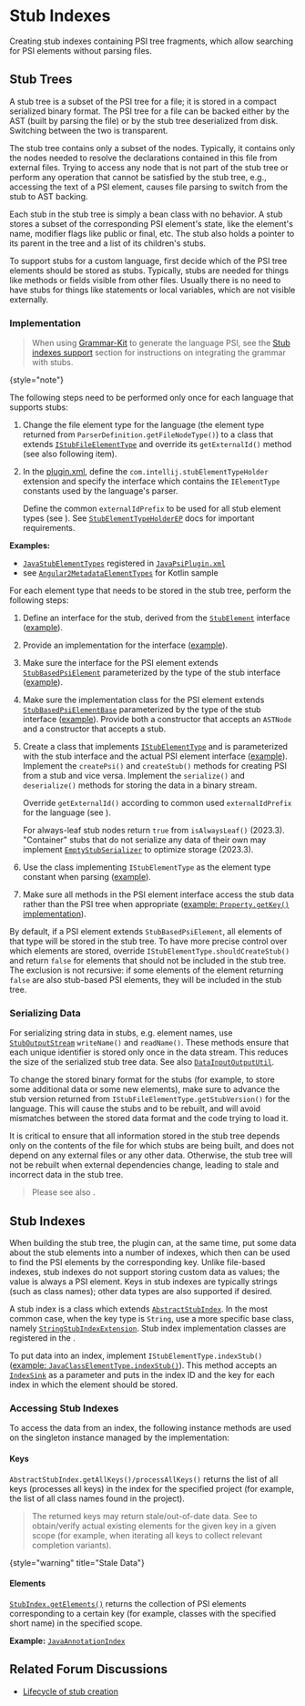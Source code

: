 <!-- Copyright 2000-2025 JetBrains s.r.o. and contributors. Use of this source code is governed by the Apache 2.0 license. -->

# Stub Indexes

<link-summary>Creating stub indexes containing PSI tree fragments, which allow searching for PSI elements without parsing files.</link-summary>

## Stub Trees

A stub tree is a subset of the PSI tree for a file; it is stored in a compact serialized binary format.
The PSI tree for a file can be backed either by the AST (built by parsing the file) or by the stub tree deserialized from disk.
Switching between the two is transparent.

The stub tree contains only a subset of the nodes.
Typically, it contains only the nodes needed to resolve the declarations contained in this file from external files.
Trying to access any node that is not part of the stub tree or perform any operation that cannot be satisfied by the stub tree, e.g., accessing the text of a PSI element, causes file parsing to switch from the stub to AST backing.

Each stub in the stub tree is simply a bean class with no behavior.
A stub stores a subset of the corresponding PSI element's state, like the element's name, modifier flags like public or final, etc.
The stub also holds a pointer to its parent in the tree and a list of its children's stubs.

To support stubs for a custom language, first decide which of the PSI tree elements should be stored as stubs.
Typically, stubs are needed for things like methods or fields visible from other files.
Usually there is no need to have stubs for things like statements or local variables, which are not visible externally.

### Implementation

> When using [Grammar-Kit](https://github.com/JetBrains/Grammar-Kit) to generate the language PSI, see the [Stub indexes support](https://github.com/JetBrains/Grammar-Kit/blob/master/HOWTO.md#35-stub-indices-support) section for instructions on integrating the grammar with stubs.
>
{style="note"}

<procedure id="stubs-setup" title="Stubs Setup">

The following steps need to be performed only once for each language that supports stubs:

1. Change the file element type for the language (the element type returned from `ParserDefinition.getFileNodeType()`) to a class that extends [`IStubFileElementType`](%gh-ic%/platform/core-impl/src/com/intellij/psi/tree/IStubFileElementType.java) and override its `getExternalId()` method (see also following item).
2. In the <path>[plugin.xml](plugin_configuration_file.md)</path>, define the `com.intellij.stubElementTypeHolder` extension and specify the interface which contains the `IElementType` constants used by the language's parser.

   Define the common `externalIdPrefix` to be used for all stub element types (see [](#adding-stub-elements)).
   See [`StubElementTypeHolderEP`](%gh-ic%/platform/core-api/src/com/intellij/psi/stubs/StubElementTypeHolderEP.java) docs for important requirements.

**Examples:**
- [`JavaStubElementTypes`](%gh-ic%/java/java-psi-impl/src/com/intellij/psi/impl/java/stubs/JavaStubElementTypes.java) registered in [`JavaPsiPlugin.xml`](%gh-ic%/java/java-psi-impl/src/META-INF/JavaPsiPlugin.xml)
- see [`Angular2MetadataElementTypes`](%gh-ij-plugins%/Angular/src/org/angular2/entities/metadata/Angular2MetadataElementTypes.kt) for Kotlin sample

</procedure>

<procedure id="adding-stub-elements" title="Adding Stub Elements">

For each element type that needs to be stored in the stub tree, perform the following steps:

1. Define an interface for the stub, derived from the [`StubElement`](%gh-ic%/platform/core-api/src/com/intellij/psi/stubs/StubElement.java) interface ([example](%gh-ic%/plugins/properties/properties-psi-api/src/com/intellij/lang/properties/psi/PropertyStub.java)).
2. Provide an implementation for the interface ([example](%gh-ic%/plugins/properties/properties-psi-impl/src/com/intellij/lang/properties/psi/impl/PropertyStubImpl.java)).
3. Make sure the interface for the PSI element extends [`StubBasedPsiElement`](%gh-ic%/platform/core-api/src/com/intellij/psi/StubBasedPsiElement.java) parameterized by the type of the stub interface ([example](%gh-ic%/plugins/properties/properties-psi-api/src/com/intellij/lang/properties/psi/Property.java)).
4. Make sure the implementation class for the PSI element extends [`StubBasedPsiElementBase`](%gh-ic%/platform/core-impl/src/com/intellij/extapi/psi/StubBasedPsiElementBase.java) parameterized by the type of the stub interface ([example](%gh-ic%/plugins/properties/properties-psi-impl/src/com/intellij/lang/properties/psi/impl/PropertyImpl.java)).
   Provide both a constructor that accepts an `ASTNode` and a constructor that accepts a stub.
5. Create a class that implements [`IStubElementType`](%gh-ic%/platform/core-api/src/com/intellij/psi/stubs/IStubElementType.java) and is parameterized with the stub interface and the actual PSI element interface ([example](%gh-ic%/plugins/properties/properties-psi-impl/src/com/intellij/lang/properties/parsing/PropertyStubElementType.java)).
   Implement the `createPsi()` and `createStub()` methods for creating PSI from a stub and vice versa.
   Implement the `serialize()` and `deserialize()` methods for storing the data in a binary stream.

   Override `getExternalId()` according to common used `externalIdPrefix` for the language (see [](#stubs-setup)).

   For always-leaf stub nodes return `true` from `isAlwaysLeaf()` (2023.3).
   "Container" stubs that do not serialize any data of their own may implement [`EmptyStubSerializer`](%gh-ic%/platform/core-api/src/com/intellij/psi/stubs/EmptyStubSerializer.java) to optimize storage (2023.3).
6. Use the class implementing `IStubElementType` as the element type constant when parsing ([example](%gh-ic%/plugins/properties/properties-psi-impl/src/com/intellij/lang/properties/parsing/PropertiesElementTypes.java)).
7. Make sure all methods in the PSI element interface access the stub data rather than the PSI tree when appropriate ([example: `Property.getKey()` implementation](%gh-ic%/plugins/properties/properties-psi-impl/src/com/intellij/lang/properties/psi/impl/PropertyImpl.java)).

</procedure>

By default, if a PSI element extends `StubBasedPsiElement`, all elements of that type will be stored in the stub tree.
To have more precise control over which elements are stored, override `IStubElementType.shouldCreateStub()` and return `false` for elements that should not be included in the stub tree.
The exclusion is not recursive: if some elements of the element returning `false` are also stub-based PSI elements, they will be included in the stub tree.


### Serializing Data

For serializing string data in stubs, e.g. element names, use [`StubOutputStream`](%gh-ic%/platform/core-api/src/com/intellij/psi/stubs/StubOutputStream.java) `writeName()` and `readName()`.
These methods ensure that each unique identifier is stored only once in the data stream.
This reduces the size of the serialized stub tree data.
See also [`DataInputOutputUtil`](%gh-ic%/platform/util/src/com/intellij/util/io/DataInputOutputUtil.java).

To change the stored binary format for the stubs (for example, to store some additional data or some new elements), make sure to advance the stub version returned from `IStubFileElementType.getStubVersion()` for the language.
This will cause the stubs and [](#stub-indexes) to be rebuilt, and will avoid mismatches between the stored data format and the code trying to load it.

It is critical to ensure that all information stored in the stub tree depends only on the contents of the file for which stubs are being built, and does not depend on any external files or any other data.
Otherwise, the stub tree will not be rebuilt when external dependencies change, leading to stale and incorrect data in the stub tree.

> Please see also [](indexing_and_psi_stubs.md#improving-indexing-performance).
>

## Stub Indexes

When building the stub tree, the plugin can, at the same time, put some data about the stub elements into a number of indexes, which then can be used to find the PSI elements by the corresponding key.
Unlike file-based indexes, stub indexes do not support storing custom data as values; the value is always a PSI element.
Keys in stub indexes are typically strings (such as class names); other data types are also supported if desired.

A stub index is a class which extends [`AbstractStubIndex`](%gh-ic%/platform/indexing-api/src/com/intellij/psi/stubs/AbstractStubIndex.java).
In the most common case, when the key type is `String`, use a more specific base class, namely [`StringStubIndexExtension`](%gh-ic%/platform/indexing-api/src/com/intellij/psi/stubs/StringStubIndexExtension.java).
Stub index implementation classes are registered in the <include from="snippets.topic" element-id="ep"><var name="ep" value="com.intellij.stubIndex"/></include>.

To put data into an index, implement `IStubElementType.indexStub()` ([example: `JavaClassElementType.indexStub()`](%gh-ic%/java/java-psi-impl/src/com/intellij/psi/impl/java/stubs/JavaClassElementType.java)).
This method accepts an [`IndexSink`](%gh-ic%/platform/core-api/src/com/intellij/psi/stubs/IndexSink.java) as a parameter and puts in the index ID and the key for each index in which the element should be stored.

### Accessing Stub Indexes

To access the data from an index, the following instance methods are used on the singleton instance managed by the implementation:

#### Keys

`AbstractStubIndex.getAllKeys()/processAllKeys()` returns the list of all keys (processes all keys) in the index for the specified project (for example, the list of all class names found in the project).

> The returned keys may return stale/out-of-date data.
> See [](#elements) to obtain/verify actual existing elements for the given key in a given scope
> (for example, when iterating all keys to collect relevant completion variants).
>
{style="warning" title="Stale Data"}

#### Elements

[`StubIndex.getElements()`](%gh-ic%/platform/indexing-api/src/com/intellij/psi/stubs/StubIndex.java) returns the collection of PSI elements corresponding to a certain key (for example, classes with the specified short name) in the specified scope.

**Example:** [`JavaAnnotationIndex`](%gh-ic%/java/java-indexing-impl/src/com/intellij/psi/impl/java/stubs/index/JavaAnnotationIndex.java)

## Related Forum Discussions

* [Lifecycle of stub creation](https://intellij-support.jetbrains.com/hc/en-us/community/posts/206121959-Lifecycle-of-stub-creation/comments/206143885)

